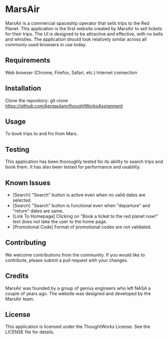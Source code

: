 # MarsAir

MarsAir is a commercial spaceship operator that sells trips to the Red Planet. This application is the first website created by MarsAir to sell tickets for their trips. The UI is designed to be attractive and effective, with no bells and whistles. The application should look relatively similar across all commonly used browsers in use today.

## Requirements 
Web browser (Chrome, Firefox, Safari, etc.)
Internet connection

## Installation
Clone the repository: git clone https://github.com/kprgautam/thoughtWorksAssignment

## Usage
To book trips to and fro from Mars.

## Testing
This application has been thoroughly tested for its ability to search trips and book them.
It has also been tested for performance and usability.

## Known Issues
* [Search] "Search" button is active even when no valid dates are selected.
* [Search] "Search" button is functional even when "departure" and "return" dates are same.
* [Link To Homepage] Clicking on "Book a ticket to the red planet now!" text does not take the user to the home page.
* [Promotional Code] Format of promotional codes are not validated.

## Contributing
We welcome contributions from the community. If you would like to contribute, please submit a pull request with your changes.

## Credits
MarsAir was founded by a group of genius engineers who left NASA a couple of years ago. The website was designed and developed by the MarsAir team.

## License
This application is licensed under the ThoughtWorks License. See the LICENSE file for details.